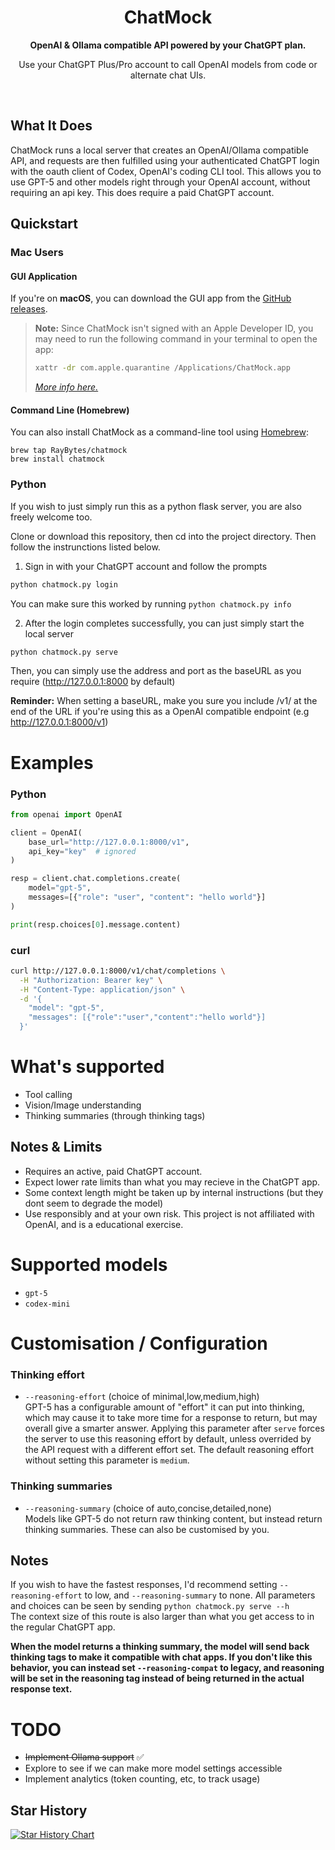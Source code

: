 <div align="center">
  <h1>ChatMock</h1>
  <p><b>OpenAI & Ollama compatible API powered by your ChatGPT plan.</b></p>
  <p>Use your ChatGPT Plus/Pro account to call OpenAI models from code or alternate chat UIs.</p>
  <br>
</div>

## What It Does

ChatMock runs a local server that creates an OpenAI/Ollama compatible API, and requests are then fulfilled using your authenticated ChatGPT login with the oauth client of Codex, OpenAI's coding CLI tool. This allows you to use GPT-5 and other models right through your OpenAI account, without requiring an api key.
This does require a paid ChatGPT account.

## Quickstart

### Mac Users

#### GUI Application

If you're on **macOS**, you can download the GUI app from the [GitHub releases](https://github.com/RayBytes/ChatMock/releases).  
> **Note:** Since ChatMock isn't signed with an Apple Developer ID, you may need to run the following command in your terminal to open the app:
>
> ```bash
> xattr -dr com.apple.quarantine /Applications/ChatMock.app
> ```
>
> *[More info here.](https://github.com/deskflow/deskflow/wiki/Running-on-macOS)*

#### Command Line (Homebrew)

You can also install ChatMock as a command-line tool using [Homebrew](https://brew.sh/):
```
brew tap RayBytes/chatmock
brew install chatmock
```

### Python
If you wish to just simply run this as a python flask server, you are also freely welcome too.

Clone or download this repository, then cd into the project directory. Then follow the instrunctions listed below.

1. Sign in with your ChatGPT account and follow the prompts
```bash
python chatmock.py login
```
You can make sure this worked by running `python chatmock.py info`

2. After the login completes successfully, you can just simply start the local server

```bash
python chatmock.py serve
```
Then, you can simply use the address and port as the baseURL as you require (http://127.0.0.1:8000 by default)

**Reminder:** When setting a baseURL, make you sure you include /v1/ at the end of the URL if you're using this as a OpenAI compatible endpoint (e.g http://127.0.0.1:8000/v1)

# Examples

### Python 

```python
from openai import OpenAI

client = OpenAI(
    base_url="http://127.0.0.1:8000/v1",
    api_key="key"  # ignored
)

resp = client.chat.completions.create(
    model="gpt-5",
    messages=[{"role": "user", "content": "hello world"}]
)

print(resp.choices[0].message.content)
```

### curl

```bash
curl http://127.0.0.1:8000/v1/chat/completions \
  -H "Authorization: Bearer key" \
  -H "Content-Type: application/json" \
  -d '{
    "model": "gpt-5",
    "messages": [{"role":"user","content":"hello world"}]
  }'
```

# What's supported

- Tool calling
- Vision/Image understanding
- Thinking summaries (through thinking tags)

## Notes & Limits

- Requires an active, paid ChatGPT account.
- Expect lower rate limits than what you may recieve in the ChatGPT app.
- Some context length might be taken up by internal instructions (but they dont seem to degrade the model) 
- Use responsibly and at your own risk. This project is not affiliated with OpenAI, and is a educational exercise.

# Supported models
- `gpt-5`
- `codex-mini`

# Customisation / Configuration

### Thinking effort

- `--reasoning-effort` (choice of minimal,low,medium,high)<br>
GPT-5 has a configurable amount of "effort" it can put into thinking, which may cause it to take more time for a response to return, but may overall give a smarter answer. Applying this parameter after `serve` forces the server to use this reasoning effort by default, unless overrided by the API request with a different effort set. The default reasoning effort without setting this parameter is `medium`.

### Thinking summaries

- `--reasoning-summary` (choice of auto,concise,detailed,none)<br>
Models like GPT-5 do not return raw thinking content, but instead return thinking summaries. These can also be customised by you.

## Notes
If you wish to have the fastest responses, I'd recommend setting `--reasoning-effort` to low, and `--reasoning-summary` to none.
All parameters and choices can be seen by sending `python chatmock.py serve --h`<br>
The context size of this route is also larger than what you get access to in the regular ChatGPT app.

**When the model returns a thinking summary, the model will send back thinking tags to make it compatible with chat apps. If you don't like this behavior, you can instead set `--reasoning-compat` to legacy, and reasoning will be set in the reasoning tag instead of being returned in the actual response text.**

# TODO
- ~~Implement Ollama support~~ ✅
- Explore to see if we can make more model settings accessible
- Implement analytics (token counting, etc, to track usage)

## Star History

[![Star History Chart](https://api.star-history.com/svg?repos=RayBytes/ChatMock&type=Timeline)](https://www.star-history.com/#RayBytes/ChatMock&Timeline)

